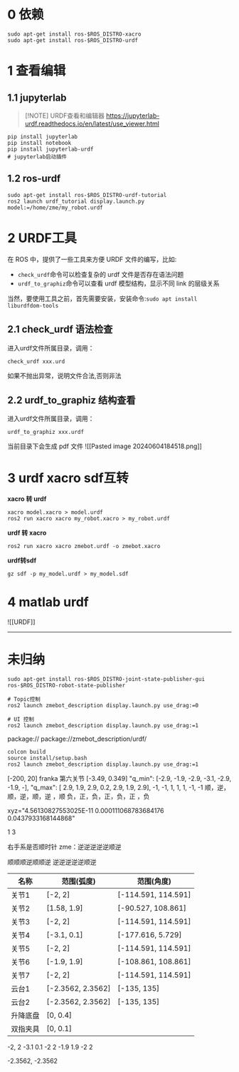 
# 0 依赖

```shell
sudo apt-get install ros-$ROS_DISTRO-xacro
sudo apt-get install ros-$ROS_DISTRO-urdf
```

# 1 查看编辑

## 1.1 jupyterlab

> [!NOTE] URDF查看和编辑器
> https://jupyterlab-urdf.readthedocs.io/en/latest/use_viewer.html

```shell
pip install jupyterlab
pip install notebook
pip install jupyterlab-urdf
# jupyterlab启动插件
```

## 1.2 ros-urdf

```shell
sudo apt-get install ros-$ROS_DISTRO-urdf-tutorial
ros2 launch urdf_tutorial display.launch.py model:=/home/zme/my_robot.urdf
```

# 2 URDF工具

在 ROS 中，提供了一些工具来方便 URDF 文件的编写，比如:

- `check_urdf`命令可以检查复杂的 urdf 文件是否存在语法问题
- `urdf_to_graphiz`命令可以查看 urdf 模型结构，显示不同 link 的层级关系

当然，要使用工具之前，首先需要安装，安装命令:`sudo apt install liburdfdom-tools`

## 2.1 check_urdf 语法检查

进入urdf文件所属目录，调用：
```shell
check_urdf xxx.urd
```
如果不抛出异常，说明文件合法,否则非法

## 2.2 urdf_to_graphiz 结构查看

进入urdf文件所属目录，调用：
```shell
urdf_to_graphiz xxx.urdf
```
当前目录下会生成 pdf 文件
![[Pasted image 20240604184518.png]]
# 3 urdf xacro sdf互转

**xacro 转 urdf**
```shell
xacro model.xacro > model.urdf
ros2 run xacro xacro my_robot.xacro > my_robot.urdf
```

**urdf 转 xacro**
```shell
ros2 run xacro xacro zmebot.urdf -o zmebot.xacro
```

**urdf转sdf**
```shell
gz sdf -p my_model.urdf > my_model.sdf
```

# 4 matlab urdf
![[URDF]]

---
# 未归纳


```
sudo apt-get install ros-$ROS_DISTRO-joint-state-publisher-gui ros-$ROS_DISTRO-robot-state-publisher
```


```shell
# Topic控制
ros2 launch zmebot_description display.launch.py use_drag:=0

# UI 控制
ros2 launch zmebot_description display.launch.py use_drag:=1
```



package://
package://zmebot_description/urdf/

```shell
colcon build
source install/setup.bash
ros2 launch zmebot_description display.launch.py use_drag:=1
```

[-200, 20] franka 第六关节
[-3.49, 0.349]
        "q_min": [-2.9, -1.9, -2.9, -3.1, -2.9, -1.9, -],
        "q_max": [ 2.9,  1.9,  2.9,  0.2,   2.9,  1.9,  2.9],
-1, -1, 1, 1, 1, -1, -1
顺，逆，顺，逆，顺，逆     ，顺
负，正，负，正，负，正     ，负

xyz="4.56130827553025E-11 0.000111068783684176 0.0437933168144868"


1 3

右手系是否顺时针
zme：逆逆逆逆逆顺逆


顺顺顺逆顺顺逆
逆逆逆逆逆顺逆


| 名称   | 范围(弧度)            | 范围(角度)              |
| ---- | ----------------- | ------------------- |
| 关节1  | [-2, 2]           | [-114.591, 114.591] |
| 关节2  | [1.58, 1.9]       | [-90.527, 108.861]  |
| 关节3  | [-2, 2]           | [-114.591, 114.591] |
| 关节4  | [-3.1, 0.1]       | [-177.616, 5.729]   |
| 关节5  | [-2, 2]           | [-114.591, 114.591] |
| 关节6  | [-1.9, 1.9]       | [-108.861, 108.861] |
| 关节7  | [-2, 2]           | [-114.591, 114.591] |
| 云台1  | [-2.3562, 2.3562] | [-135, 135]         |
| 云台2  | [-2.3562, 2.3562] | [-135, 135]         |
| 升降底盘 | [0, 0.4]          |                     |
| 双指夹具 | [0, 0.1]          |                     |




-2, 2
-3.1 0.1
-2 2
-1.9 1.9
-2 2

-2.3562, -2.3562